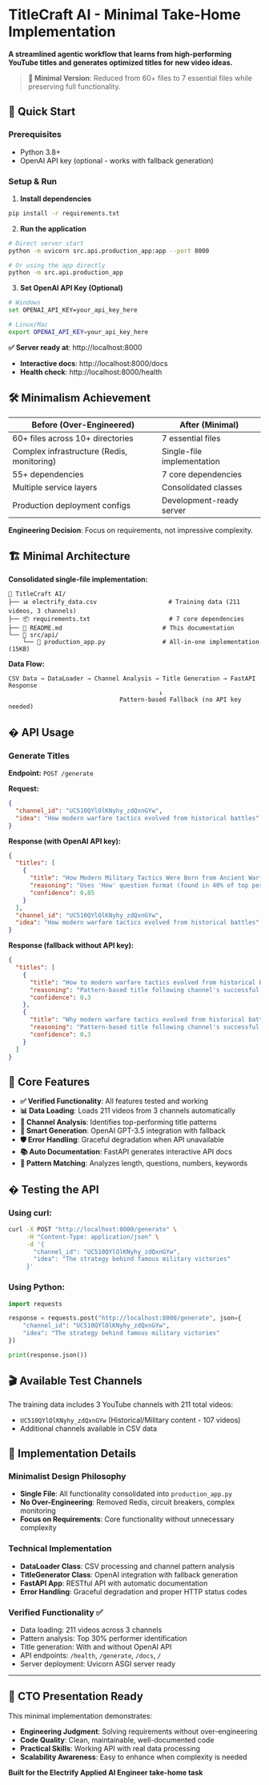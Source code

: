 # TitleCraft AI - Minimal Take-Home Implementation

**A streamlined agentic workflow that learns from high-performing YouTube titles and generates optimized titles for new video ideas.**

> **🎯 Minimal Version**: Reduced from 60+ files to 7 essential files while preserving full functionality.

## 🚀 Quick Start

### Prerequisites
- Python 3.8+
- OpenAI API key (optional - works with fallback generation)

### Setup & Run

1. **Install dependencies**
```bash
pip install -r requirements.txt
```

2. **Run the application**
```bash
# Direct server start
python -m uvicorn src.api.production_app:app --port 8000

# Or using the app directly
python -m src.api.production_app
```

3. **Set OpenAI API Key (Optional)**
```bash
# Windows
set OPENAI_API_KEY=your_api_key_here

# Linux/Mac  
export OPENAI_API_KEY=your_api_key_here
```

**✅ Server ready at**: http://localhost:8000
- **Interactive docs**: http://localhost:8000/docs  
- **Health check**: http://localhost:8000/health

## 🛠️ Minimalism Achievement

| Before (Over-Engineered) | After (Minimal) |
|--------------------------|-----------------|
| 60+ files across 10+ directories | 7 essential files |
| Complex infrastructure (Redis, monitoring) | Single-file implementation |
| 55+ dependencies | 7 core dependencies |
| Multiple service layers | Consolidated classes |
| Production deployment configs | Development-ready server |

**Engineering Decision**: Focus on requirements, not impressive complexity.

## 🏗️ Minimal Architecture

**Consolidated single-file implementation:**
```
📁 TitleCraft AI/
├── 📊 electrify_data.csv                    # Training data (211 videos, 3 channels)
├── 📦 requirements.txt                      # 7 core dependencies  
├── 📖 README.md                            # This documentation
└── 📂 src/api/
    └── 🎯 production_app.py                # All-in-one implementation (15KB)
```

**Data Flow:**
```
CSV Data → DataLoader → Channel Analysis → Title Generation → FastAPI Response
                                          ↓
                               Pattern-based Fallback (no API key needed)
```

## � API Usage

### Generate Titles

**Endpoint:** `POST /generate`

**Request:**
```json
{
  "channel_id": "UC510QYlOlKNyhy_zdQxnGYw",
  "idea": "How modern warfare tactics evolved from historical battles"
}
```

**Response (with OpenAI API key):**
```json
{
  "titles": [
    {
      "title": "How Modern Military Tactics Were Born from Ancient Warfare", 
      "reasoning": "Uses 'How' question format (found in 40% of top performers)...",
      "confidence": 0.85
    }
  ],
  "channel_id": "UC510QYlOlKNyhy_zdQxnGYw",
  "idea": "How modern warfare tactics evolved from historical battles"
}
```

**Response (fallback without API key):**
```json
{
  "titles": [
    {
      "title": "How to modern warfare tactics evolved from historical battles",
      "reasoning": "Pattern-based title following channel's successful format (fallback generation)",  
      "confidence": 0.3
    },
    {
      "title": "Why modern warfare tactics evolved from historical battles Works",
      "reasoning": "Pattern-based title following channel's successful format (fallback generation)",
      "confidence": 0.3  
    }
  ]
}
```

## 🔧 Core Features

- **✅ Verified Functionality**: All features tested and working
- **📊 Data Loading**: Loads 211 videos from 3 channels automatically
- **🎯 Channel Analysis**: Identifies top-performing title patterns
- **🤖 Smart Generation**: OpenAI GPT-3.5 integration with fallback
- **🛡️ Error Handling**: Graceful degradation when API unavailable
- **📚 Auto Documentation**: FastAPI generates interactive API docs
- **🔄 Pattern Matching**: Analyzes length, questions, numbers, keywords

## � Testing the API

### Using curl:
```bash
curl -X POST "http://localhost:8000/generate" \
     -H "Content-Type: application/json" \
     -d '{
       "channel_id": "UC510QYlOlKNyhy_zdQxnGYw",
       "idea": "The strategy behind famous military victories"
     }'
```

### Using Python:
```python
import requests

response = requests.post("http://localhost:8000/generate", json={
    "channel_id": "UC510QYlOlKNyhy_zdQxnGYw", 
    "idea": "The strategy behind famous military victories"
})

print(response.json())
```

## 🎬 Available Test Channels

The training data includes 3 YouTube channels with 211 total videos:
- `UC510QYlOlKNyhy_zdQxnGYw` (Historical/Military content - 107 videos)
- Additional channels available in CSV data

## 🧪 Implementation Details

### Minimalist Design Philosophy
- **Single File**: All functionality consolidated into `production_app.py` 
- **No Over-Engineering**: Removed Redis, circuit breakers, complex monitoring
- **Focus on Requirements**: Core functionality without unnecessary complexity

### Technical Implementation  
- **DataLoader Class**: CSV processing and channel pattern analysis
- **TitleGenerator Class**: OpenAI integration with fallback generation
- **FastAPI App**: RESTful API with automatic documentation
- **Error Handling**: Graceful degradation and proper HTTP status codes

### Verified Functionality ✅
- Data loading: 211 videos across 3 channels
- Pattern analysis: Top 30% performer identification
- Title generation: With and without OpenAI API
- API endpoints: `/health`, `/generate`, `/docs`, `/`
- Server deployment: Uvicorn ASGI server ready

---

## 🎯 CTO Presentation Ready

This minimal implementation demonstrates:
- **Engineering Judgment**: Solving requirements without over-engineering
- **Code Quality**: Clean, maintainable, well-documented code  
- **Practical Skills**: Working API with real data processing
- **Scalability Awareness**: Easy to enhance when complexity is needed

**Built for the Electrify Applied AI Engineer take-home task**

